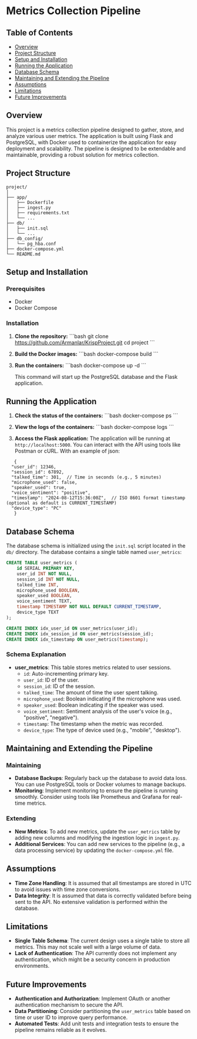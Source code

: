 # Metrics Collection Pipeline

## Table of Contents
- [Overview](#overview)
- [Project Structure](#project-structure)
- [Setup and Installation](#setup-and-installation)
- [Running the Application](#running-the-application)
- [Database Schema](#database-schema)
- [Maintaining and Extending the Pipeline](#maintaining-and-extending-the-pipeline)
- [Assumptions](#assumptions)
- [Limitations](#limitations)
- [Future Improvements](#future-improvements)

## Overview
This project is a metrics collection pipeline designed to gather, store, and analyze various user metrics. The application is built using Flask and PostgreSQL, with Docker used to containerize the application for easy deployment and scalability. The pipeline is designed to be extendable and maintainable, providing a robust solution for metrics collection.

## Project Structure

```
project/
│
├── app/
│   ├── Dockerfile
│   ├── ingest.py
│   ├── requirements.txt
│   └── ...
├── db/
│   ├── init.sql
│   └── ...
├── db_config/
│   └── pg_hba.conf
├── docker-compose.yml
└── README.md
```

## Setup and Installation

### Prerequisites
- Docker
- Docker Compose

### Installation

1. **Clone the repository:**
   \`\`\`bash
   git clone https://github.com/Armanlar/KrispProject.git
   cd project
   \`\`\`

2. **Build the Docker images:**
   \`\`\`bash
   docker-compose build
   \`\`\`

3. **Run the containers:**
   \`\`\`bash
   docker-compose up -d
   \`\`\`

   This command will start up the PostgreSQL database and the Flask application.

## Running the Application

1. **Check the status of the containers:**
   \`\`\`bash
   docker-compose ps
   \`\`\`

2. **View the logs of the containers:**
   \`\`\`bash
   docker-compose logs
   \`\`\`

3. **Access the Flask application:**
   The application will be running at `http://localhost:5000`. You can interact with the API using tools like Postman or cURL. 
   With an example of json:
```
   {
  "user_id": 12346,
  "session_id": 67892,
  "talked_time": 301,  // Time in seconds (e.g., 5 minutes)
  "microphone_used": false,
  "speaker_used": true,
  "voice_sentiment": "positive",
  "timestamp": "2024-08-12T15:36:00Z",  // ISO 8601 format timestamp (optional as default is CURRENT_TIMESTAMP)
  "device_type": "PC"
   }
```


## Database Schema

The database schema is initialized using the `init.sql` script located in the `db/` directory. The database contains a single table named `user_metrics`:

```sql
CREATE TABLE user_metrics (
    id SERIAL PRIMARY KEY,
    user_id INT NOT NULL,
    session_id INT NOT NULL,
    talked_time INT,
    microphone_used BOOLEAN,
    speaker_used BOOLEAN,
    voice_sentiment TEXT,
    timestamp TIMESTAMP NOT NULL DEFAULT CURRENT_TIMESTAMP,
    device_type TEXT
);

CREATE INDEX idx_user_id ON user_metrics(user_id);
CREATE INDEX idx_session_id ON user_metrics(session_id);
CREATE INDEX idx_timestamp ON user_metrics(timestamp);
```

### Schema Explanation
- **user_metrics**: This table stores metrics related to user sessions.
  - `id`: Auto-incrementing primary key.
  - `user_id`: ID of the user.
  - `session_id`: ID of the session.
  - `talked_time`: The amount of time the user spent talking.
  - `microphone_used`: Boolean indicating if the microphone was used.
  - `speaker_used`: Boolean indicating if the speaker was used.
  - `voice_sentiment`: Sentiment analysis of the user's voice (e.g., "positive", "negative").
  - `timestamp`: The timestamp when the metric was recorded.
  - `device_type`: The type of device used (e.g., "mobile", "desktop").

## Maintaining and Extending the Pipeline

### Maintaining

- **Database Backups**: Regularly back up the database to avoid data loss. You can use PostgreSQL tools or Docker volumes to manage backups.
- **Monitoring**: Implement monitoring to ensure the pipeline is running smoothly. Consider using tools like Prometheus and Grafana for real-time metrics.

### Extending

- **New Metrics**: To add new metrics, update the `user_metrics` table by adding new columns and modifying the ingestion logic in `ingest.py`.
- **Additional Services**: You can add new services to the pipeline (e.g., a data processing service) by updating the `docker-compose.yml` file.

## Assumptions

- **Time Zone Handling**: It is assumed that all timestamps are stored in UTC to avoid issues with time zone conversions.
- **Data Integrity**: It is assumed that data is correctly validated before being sent to the API. No extensive validation is performed within the database.

## Limitations

- **Single Table Schema**: The current design uses a single table to store all metrics. This may not scale well with a large volume of data.
- **Lack of Authentication**: The API currently does not implement any authentication, which might be a security concern in production environments.

## Future Improvements

- **Authentication and Authorization**: Implement OAuth or another authentication mechanism to secure the API.
- **Data Partitioning**: Consider partitioning the `user_metrics` table based on time or user ID to improve query performance.
- **Automated Tests**: Add unit tests and integration tests to ensure the pipeline remains reliable as it evolves.
